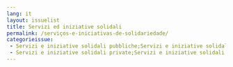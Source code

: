 ```yaml
---
lang: it
layout: issuelist
title: Servizi ed iniziative solidali
permalink: /serviços-e-iniciativas-de-solidariedade/
categorieissue:
 - Servizi e iniziative solidali pubbliche;Servizi e iniziative solidali pubbliche
 - Servizi e iniziative solidali private;Servizi e iniziative solidali private
---
```

